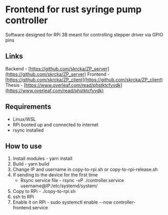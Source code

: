 # Frontend for rust syringe pump controller
Software designed for RPi 3B meant for controlling stepper driver via GPIO pins

## Links
Backend - [https://github.com/skrcka/ZP_server](https://github.com/skrcka/ZP_server)
Frontend - [https://github.com/skrcka/ZP_client](https://github.com/skrcka/ZP_client)
Thesis - [https://www.overleaf.com/read/phstktcfyvdk](https://www.overleaf.com/read/phstktcfyvdk)

## Requirements
- Linux/WSL
- RPi booted up and connected to internet
- rsync installed

## How to use
1. Install modules - yarn install
2. Build - yarn build
3. Change IP and username in copy-to-rpi.sh or copy-to-rpi-release.sh
4. If sending to the device for the first time
    - Rsync service file - rsync -vP ./controller.service username@IP:/etc/systemd/system/
5. Copy to RPi - ./copy-to-rpi.sh
6. ssh to RPi
7. Enable it on RPi - sudo systemctl enable --now controller-frontend.service
